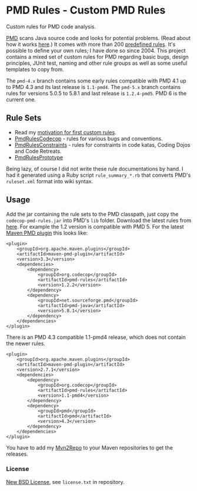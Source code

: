 # PMD Rules - Custom PMD Rules

Custom rules for PMD code analysis.

[PMD](https://pmd.github.io/) scans Java source code and looks for potential problems. (Read about how it works [here](https://pmd.github.io/pmd-5.5.4/customizing/howitworks.html).) It comes with more than 200 [predefined rules](https://pmd.github.io/pmd-5.5.4/pmd-java/index.html). It's possible to define your own rules; I have done so since 2004. This project contains a mixed set of custom rules for PMD regarding basic bugs, design principles, JUnit test, naming and other rule groups as well as some useful templates to copy from.

The `pmd-4.x` branch contains some early rules compatible with PMD 4.1 up to PMD 4.3 and its last release is `1.1-pmd4`. The `pmd-5.x` branch contains rules for versions 5.0.5 to 5.8.1 and last release is `1.2.4-pmd5`. PMD 6 is the current one.   

## Rule Sets

* Read my [motivation for first custom rules](https://blog.code-cop.org/2010/05/custom-pmd-rules.html).
* [PmdRulesCodecop](https://github.com/codecop/pmd-rules/wiki/PmdRulesCodecop) - rules for various bugs and conventions.
* [PmdRulesConstraints](https://github.com/codecop/pmd-rules/wiki/PmdRulesConstraints) - rules for constraints in code katas, Coding Dojos and Code Retreats.
* [PmdRulesPrototype](https://github.com/codecop/pmd-rules/wiki/PmdRulesPrototype)

Being lazy, of course I did not write these rule documentations by hand. I had it generated using a Ruby script `rule_summary_*.rb` that converts PMD's `ruleset.xml` format into wiki syntax.

## Usage

Add the jar containing the rule sets to the PMD classpath, just copy the `codecop-pmd-rules.jar` into PMD's `lib` folder. Download the latest rules from [here](https://www.code-cop.org/mvn2repo/releases/org/codecop/pmd-rules/). For example the 1.2 version is compatible with PMD 5. For the latest [Maven PMD plugin](http://maven.apache.org/plugins/maven-pmd-plugin/) this looks like:

    <plugin>
        <groupId>org.apache.maven.plugins</groupId>
        <artifactId>maven-pmd-plugin</artifactId>
        <version>3.3</version>
        <dependencies>
            <dependency>
                <groupId>org.codecop</groupId>
                <artifactId>pmd-rules</artifactId>
                <version>1.2.2</version>
            </dependency>
            <dependency>
                <groupId>net.sourceforge.pmd</groupId>
                <artifactId>pmd-java</artifactId>
                <version>5.8.1</version>
            </dependency>
        </dependencies>
    </plugin>

There is an PMD 4.3 compatible 1.1-pmd4 release, which does not contain the newer rules.

    <plugin>
        <groupId>org.apache.maven.plugins</groupId>
        <artifactId>maven-pmd-plugin</artifactId>
        <version>2.7.1</version>
        <dependencies>
            <dependency>
                <groupId>org.codecop</groupId>
                <artifactId>pmd-rules</artifactId>
                <version>1.1-pmd4</version>
            </dependency>
            <dependency>
                <groupId>pmd</groupId>
                <artifactId>pmd</artifactId>
                <version>4.3</version>
            </dependency>
        </dependencies>
    </plugin>

You have to add my [Mvn2Repo](https://blog.code-cop.org/p/mvn2repo.html) to your Maven repositories to get the releases.

### License

[New BSD License](http://opensource.org/licenses/bsd-license.php), see `license.txt` in repository.
